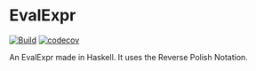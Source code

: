 # EvalExpr
[![Build](https://github.com/MatiCG/EvalExpr/workflows/Haskell%20CI/badge.svg)](https://github.com/MatiCG/EvalExpr/actions?workflow=Haskell+CI) [![codecov](https://codecov.io/gh/MatiCG/EvalExpr/branch/master/graph/badge.svg?token=DveTw0zC51)](https://codecov.io/gh/MatiCG/EvalExpr)

An EvalExpr made in Haskell. It uses the Reverse Polish Notation.
